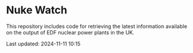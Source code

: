 # Nuke Watch

This repository includes code for retrieving the latest information available on the output of EDF nuclear power plants in the UK.

Last updated: 2024-11-11 10:15